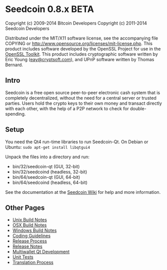 Seedcoin 0.8.x BETA
====================

Copyright (c) 2009-2014 Bitcoin Developers
Copyright (c) 2011-2014 Seedcoin Developers

Distributed under the MIT/X11 software license, see the accompanying
file COPYING or http://www.opensource.org/licenses/mit-license.php.
This product includes software developed by the OpenSSL Project for use in the [OpenSSL Toolkit](http://www.openssl.org/). This product includes
cryptographic software written by Eric Young ([eay@cryptsoft.com](mailto:eay@cryptsoft.com)), and UPnP software written by Thomas Bernard.


Intro
---------------------
Seedcoin is a free open source peer-to-peer electronic cash system that is
completely decentralized, without the need for a central server or trusted
parties.  Users hold the crypto keys to their own money and transact directly
with each other, with the help of a P2P network to check for double-spending.


Setup
---------------------
You need the Qt4 run-time libraries to run Seedcoin-Qt. On Debian or Ubuntu:
	`sudo apt-get install libqtgui4`

Unpack the files into a directory and run:

- bin/32/seedcoin-qt (GUI, 32-bit)
- bin/32/seedcoind (headless, 32-bit)
- bin/64/seedcoin-qt (GUI, 64-bit)
- bin/64/seedcoind (headless, 64-bit)

See the documentation at the [Seedcoin Wiki](http://seedcoin.info)
for help and more information.


Other Pages
---------------------
- [Unix Build Notes](build-unix.md)
- [OSX Build Notes](build-osx.md)
- [Windows Build Notes](build-msw.md)
- [Coding Guidelines](coding.md)
- [Release Process](release-process.md)
- [Release Notes](release-notes.md)
- [Multiwallet Qt Development](multiwallet-qt.md)
- [Unit Tests](unit-tests.md)
- [Translation Process](translation_process.md)
